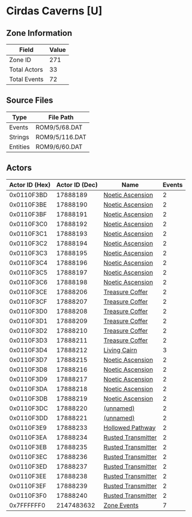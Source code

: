 # Cirdas Caverns [U]

## Zone Information

| Field        |   Value |
|--------------|---------|
| Zone ID      |     271 |
| Total Actors |      33 |
| Total Events |      72 |

## Source Files

| Type     | File Path      |
|----------|----------------|
| Events   | ROM9/5/68.DAT  |
| Strings  | ROM9/5/116.DAT |
| Entities | ROM9/6/60.DAT  |

## Actors

| Actor ID (Hex)   |   Actor ID (Dec) | Name                                                         |   Events |
|------------------|------------------|--------------------------------------------------------------|----------|
| 0x0110F3BD       |         17888189 | [Noetic Ascension](./17888189%20-%20Noetic%20Ascension/)     |        2 |
| 0x0110F3BE       |         17888190 | [Noetic Ascension](./17888190%20-%20Noetic%20Ascension/)     |        2 |
| 0x0110F3BF       |         17888191 | [Noetic Ascension](./17888191%20-%20Noetic%20Ascension/)     |        2 |
| 0x0110F3C0       |         17888192 | [Noetic Ascension](./17888192%20-%20Noetic%20Ascension/)     |        2 |
| 0x0110F3C1       |         17888193 | [Noetic Ascension](./17888193%20-%20Noetic%20Ascension/)     |        2 |
| 0x0110F3C2       |         17888194 | [Noetic Ascension](./17888194%20-%20Noetic%20Ascension/)     |        2 |
| 0x0110F3C3       |         17888195 | [Noetic Ascension](./17888195%20-%20Noetic%20Ascension/)     |        2 |
| 0x0110F3C4       |         17888196 | [Noetic Ascension](./17888196%20-%20Noetic%20Ascension/)     |        2 |
| 0x0110F3C5       |         17888197 | [Noetic Ascension](./17888197%20-%20Noetic%20Ascension/)     |        2 |
| 0x0110F3C6       |         17888198 | [Noetic Ascension](./17888198%20-%20Noetic%20Ascension/)     |        2 |
| 0x0110F3CE       |         17888206 | [Treasure Coffer](./17888206%20-%20Treasure%20Coffer/)       |        2 |
| 0x0110F3CF       |         17888207 | [Treasure Coffer](./17888207%20-%20Treasure%20Coffer/)       |        2 |
| 0x0110F3D0       |         17888208 | [Treasure Coffer](./17888208%20-%20Treasure%20Coffer/)       |        2 |
| 0x0110F3D1       |         17888209 | [Treasure Coffer](./17888209%20-%20Treasure%20Coffer/)       |        2 |
| 0x0110F3D2       |         17888210 | [Treasure Coffer](./17888210%20-%20Treasure%20Coffer/)       |        2 |
| 0x0110F3D3       |         17888211 | [Treasure Coffer](./17888211%20-%20Treasure%20Coffer/)       |        2 |
| 0x0110F3D4       |         17888212 | [Living Cairn](./17888212%20-%20Living%20Cairn/)             |        3 |
| 0x0110F3D7       |         17888215 | [Noetic Ascension](./17888215%20-%20Noetic%20Ascension/)     |        2 |
| 0x0110F3D8       |         17888216 | [Noetic Ascension](./17888216%20-%20Noetic%20Ascension/)     |        2 |
| 0x0110F3D9       |         17888217 | [Noetic Ascension](./17888217%20-%20Noetic%20Ascension/)     |        2 |
| 0x0110F3DA       |         17888218 | [Noetic Ascension](./17888218%20-%20Noetic%20Ascension/)     |        2 |
| 0x0110F3DB       |         17888219 | [Noetic Ascension](./17888219%20-%20Noetic%20Ascension/)     |        2 |
| 0x0110F3DC       |         17888220 | [(unnamed)](./17888220/)                                     |        2 |
| 0x0110F3DD       |         17888221 | [(unnamed)](./17888221/)                                     |        2 |
| 0x0110F3E9       |         17888233 | [Hollowed Pathway](./17888233%20-%20Hollowed%20Pathway/)     |        2 |
| 0x0110F3EA       |         17888234 | [Rusted Transmitter](./17888234%20-%20Rusted%20Transmitter/) |        2 |
| 0x0110F3EB       |         17888235 | [Rusted Transmitter](./17888235%20-%20Rusted%20Transmitter/) |        2 |
| 0x0110F3EC       |         17888236 | [Rusted Transmitter](./17888236%20-%20Rusted%20Transmitter/) |        2 |
| 0x0110F3ED       |         17888237 | [Rusted Transmitter](./17888237%20-%20Rusted%20Transmitter/) |        2 |
| 0x0110F3EE       |         17888238 | [Rusted Transmitter](./17888238%20-%20Rusted%20Transmitter/) |        2 |
| 0x0110F3EF       |         17888239 | [Rusted Transmitter](./17888239%20-%20Rusted%20Transmitter/) |        2 |
| 0x0110F3F0       |         17888240 | [Rusted Transmitter](./17888240%20-%20Rusted%20Transmitter/) |        2 |
| 0x7FFFFFF0       |       2147483632 | [Zone Events](./Zone%20Events/)                              |        7 |